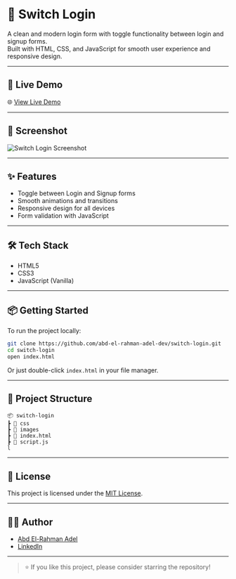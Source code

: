 # 🔄 Switch Login

A clean and modern login form with toggle functionality between login and signup forms.  
Built with HTML, CSS, and JavaScript for smooth user experience and responsive design.

---

## 🚀 Live Demo

🌐 [View Live Demo](https://abd-el-rahman-adel-dev.github.io/switch-login/)

---

## 📸 Screenshot

![Switch Login Screenshot](./screenshot.png) <!-- أضف صورة توضيحية إذا متوفرة -->

---

## ✨ Features

- Toggle between Login and Signup forms  
- Smooth animations and transitions  
- Responsive design for all devices  
- Form validation with JavaScript

---

## 🛠 Tech Stack

- HTML5  
- CSS3  
- JavaScript (Vanilla)

---

## 📦 Getting Started

To run the project locally:

```bash
git clone https://github.com/abd-el-rahman-adel-dev/switch-login.git
cd switch-login
open index.html
```

Or just double-click `index.html` in your file manager.

---

## 📁 Project Structure

```
📦 switch-login
┣ 📂 css
┣ 📂 images
┣ 📜 index.html
┣ 📜 script.js
l
```

---

## 📄 License

This project is licensed under the [MIT License](./LICENSE).

---

## 🙋‍♂️ Author

- [Abd El-Rahman Adel](https://github.com/abd-el-rahman-adel-dev)
- [LinkedIn](https://www.linkedin.com/in/abdelrahman-adel-webdev)

---

> ⭐ If you like this project, please consider starring the repository!
